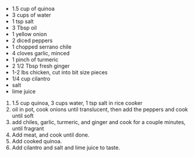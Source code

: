* 1.5 cup of quinoa
* 3 cups of water
* 1 tsp salt
* 3 Tbsp oil
* 1 yellow onion
* 2 diced peppers
* 1 chopped serrano chile
* 4 cloves garlic, minced
* 1 pinch of turmeric
* 2 1/2 Tbsp fresh ginger
* 1-2 lbs chicken, cut into bit size pieces
* 1/4 cup cilantro
* salt
* lime juice

1. 1.5 cup quinoa, 3 cups water, 1 tsp salt in rice cooker
1. oil in pot, cook onions until translucent, then add the peppers and cook until soft
1. add chiles, garlic, turmeric, and ginger and cook for a couple minutes, until fragrant
1. Add meat, and cook until done.
1. Add cooked quinoa.
1. Add cilantro and salt and lime juice to taste.
